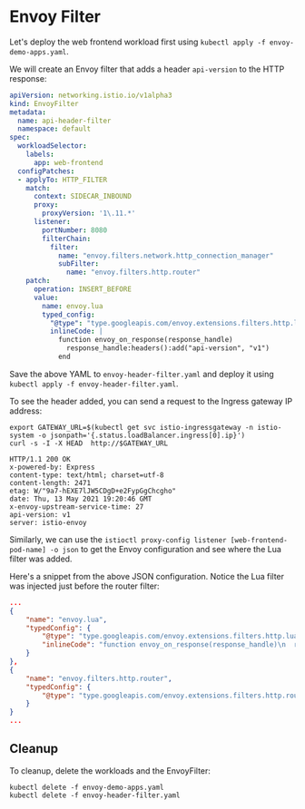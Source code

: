 # Envoy Filter

Let's deploy the web frontend workload first using `kubectl apply -f envoy-demo-apps.yaml`.

We will create an Envoy filter that adds a header `api-version` to the HTTP response:

```yaml
apiVersion: networking.istio.io/v1alpha3
kind: EnvoyFilter
metadata:
  name: api-header-filter
  namespace: default
spec:
  workloadSelector:
    labels:
      app: web-frontend
  configPatches:
  - applyTo: HTTP_FILTER
    match:
      context: SIDECAR_INBOUND
      proxy:
        proxyVersion: '1\.11.*'
      listener:
        portNumber: 8080
        filterChain:
          filter:
            name: "envoy.filters.network.http_connection_manager"
            subFilter:
              name: "envoy.filters.http.router"
    patch:
      operation: INSERT_BEFORE
      value:
        name: envoy.lua
        typed_config:
          "@type": "type.googleapis.com/envoy.extensions.filters.http.lua.v3.Lua"
          inlineCode: |
            function envoy_on_response(response_handle)
              response_handle:headers():add("api-version", "v1")
            end
```

Save the above YAML to `envoy-header-filter.yaml` and deploy it using `kubectl apply -f envoy-header-filter.yaml`.

To see the header added, you can send a request to the Ingress gateway IP address:

```shell
export GATEWAY_URL=$(kubectl get svc istio-ingressgateway -n istio-system -o jsonpath='{.status.loadBalancer.ingress[0].ip}')
curl -s -I -X HEAD  http://$GATEWAY_URL
```

```console
HTTP/1.1 200 OK
x-powered-by: Express
content-type: text/html; charset=utf-8
content-length: 2471
etag: W/"9a7-hEXE7lJW5CDgD+e2FypGgChcgho"
date: Thu, 13 May 2021 19:20:46 GMT
x-envoy-upstream-service-time: 27
api-version: v1
server: istio-envoy
```

Similarly, we can use the `istioctl proxy-config listener [web-frontend-pod-name] -o json` to get the Envoy configuration and see where the Lua filter was added.

Here's a snippet from the above JSON configuration. Notice the Lua filter was injected just before the router filter:

```json
...
{
    "name": "envoy.lua",
    "typedConfig": {
        "@type": "type.googleapis.com/envoy.extensions.filters.http.lua.v3.Lua",
        "inlineCode": "function envoy_on_response(response_handle)\n  response_handle:headers():add(\"api-version\", \"v1\")\nend\n"
    }
},
{
    "name": "envoy.filters.http.router",
    "typedConfig": {
        "@type": "type.googleapis.com/envoy.extensions.filters.http.router.v3.Router"
    }
}
...
```

## Cleanup

To cleanup, delete the workloads and the EnvoyFilter:

```shell
kubectl delete -f envoy-demo-apps.yaml
kubectl delete -f envoy-header-filter.yaml
```
